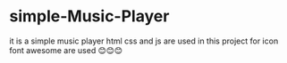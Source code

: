 # simple-Music-Player
it is a simple music player 
html css  and js are used in this project
for icon font awesome are used 😊😊😊
